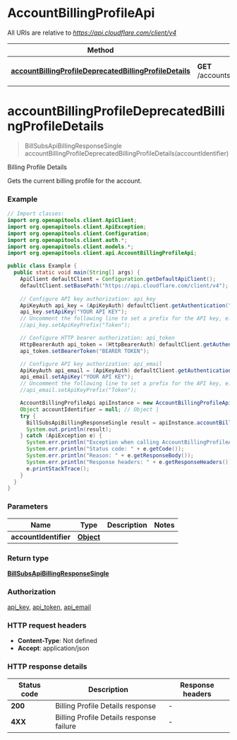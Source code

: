 # AccountBillingProfileApi

All URIs are relative to *https://api.cloudflare.com/client/v4*

| Method | HTTP request | Description |
|------------- | ------------- | -------------|
| [**accountBillingProfileDeprecatedBillingProfileDetails**](AccountBillingProfileApi.md#accountBillingProfileDeprecatedBillingProfileDetails) | **GET** /accounts/{account_identifier}/billing/profile | Billing Profile Details |


<a id="accountBillingProfileDeprecatedBillingProfileDetails"></a>
# **accountBillingProfileDeprecatedBillingProfileDetails**
> BillSubsApiBillingResponseSingle accountBillingProfileDeprecatedBillingProfileDetails(accountIdentifier)

Billing Profile Details

Gets the current billing profile for the account.

### Example
```java
// Import classes:
import org.openapitools.client.ApiClient;
import org.openapitools.client.ApiException;
import org.openapitools.client.Configuration;
import org.openapitools.client.auth.*;
import org.openapitools.client.models.*;
import org.openapitools.client.api.AccountBillingProfileApi;

public class Example {
  public static void main(String[] args) {
    ApiClient defaultClient = Configuration.getDefaultApiClient();
    defaultClient.setBasePath("https://api.cloudflare.com/client/v4");
    
    // Configure API key authorization: api_key
    ApiKeyAuth api_key = (ApiKeyAuth) defaultClient.getAuthentication("api_key");
    api_key.setApiKey("YOUR API KEY");
    // Uncomment the following line to set a prefix for the API key, e.g. "Token" (defaults to null)
    //api_key.setApiKeyPrefix("Token");

    // Configure HTTP bearer authorization: api_token
    HttpBearerAuth api_token = (HttpBearerAuth) defaultClient.getAuthentication("api_token");
    api_token.setBearerToken("BEARER TOKEN");

    // Configure API key authorization: api_email
    ApiKeyAuth api_email = (ApiKeyAuth) defaultClient.getAuthentication("api_email");
    api_email.setApiKey("YOUR API KEY");
    // Uncomment the following line to set a prefix for the API key, e.g. "Token" (defaults to null)
    //api_email.setApiKeyPrefix("Token");

    AccountBillingProfileApi apiInstance = new AccountBillingProfileApi(defaultClient);
    Object accountIdentifier = null; // Object | 
    try {
      BillSubsApiBillingResponseSingle result = apiInstance.accountBillingProfileDeprecatedBillingProfileDetails(accountIdentifier);
      System.out.println(result);
    } catch (ApiException e) {
      System.err.println("Exception when calling AccountBillingProfileApi#accountBillingProfileDeprecatedBillingProfileDetails");
      System.err.println("Status code: " + e.getCode());
      System.err.println("Reason: " + e.getResponseBody());
      System.err.println("Response headers: " + e.getResponseHeaders());
      e.printStackTrace();
    }
  }
}
```

### Parameters

| Name | Type | Description  | Notes |
|------------- | ------------- | ------------- | -------------|
| **accountIdentifier** | [**Object**](.md)|  | |

### Return type

[**BillSubsApiBillingResponseSingle**](BillSubsApiBillingResponseSingle.md)

### Authorization

[api_key](../README.md#api_key), [api_token](../README.md#api_token), [api_email](../README.md#api_email)

### HTTP request headers

 - **Content-Type**: Not defined
 - **Accept**: application/json

### HTTP response details
| Status code | Description | Response headers |
|-------------|-------------|------------------|
| **200** | Billing Profile Details response |  -  |
| **4XX** | Billing Profile Details response failure |  -  |

